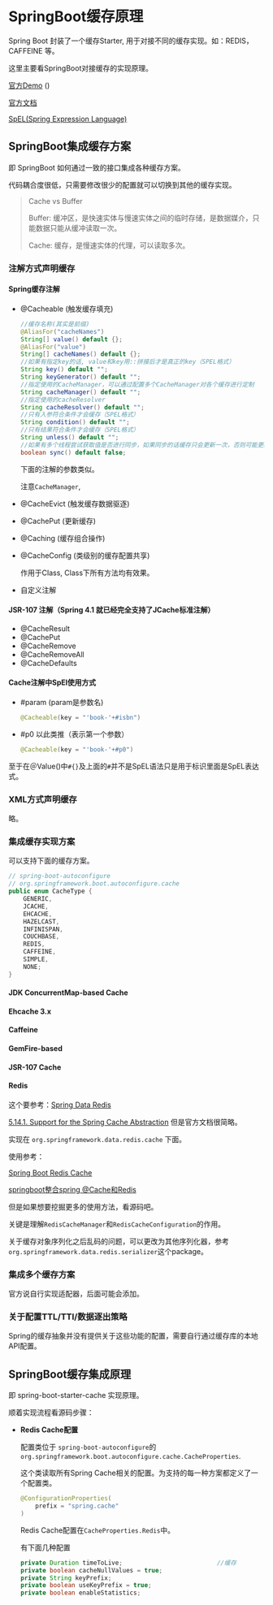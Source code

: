 # SpringBoot缓存原理

Spring Boot 封装了一个缓存Starter, 用于对接不同的缓存实现。如：REDIS，CAFFEINE 等。

这里主要看SpringBoot对接缓存的实现原理。

[官方Demo](https://spring.io/guides/gs/caching/) ()

[官方文档](https://docs.spring.io/spring-framework/docs/current/reference/html/integration.html#cache)

[SpEL(Spring Expression Language)](https://docs.spring.io/spring-framework/docs/current/reference/html/core.html#expressions)

## SpringBoot集成缓存方案

即 SpringBoot 如何通过一致的接口集成各种缓存方案。

代码耦合度很低，只需要修改很少的配置就可以切换到其他的缓存实现。

> Cache vs Buffer
>
> Buffer: 缓冲区，是快速实体与慢速实体之间的临时存储，是数据媒介，只能数据只能从缓冲读取一次。
>
> Cache: 缓存，是慢速实体的代理，可以读取多次。

### 注解方式声明缓存

#### Spring缓存注解

+ @Cacheable (触发缓存填充)

  ```java
  //缓存名称(其实是前缀)
  @AliasFor("cacheNames")
  String[] value() default {};
  @AliasFor("value")
  String[] cacheNames() default {};
  //如果有指定key的话, value和key用::拼接后才是真正的key（SPEL格式）
  String key() default "";
  String keyGenerator() default "";
  //指定使用的CacheManager，可以通过配置多个CacheManager对各个缓存进行定制
  String cacheManager() default "";
  //指定使用的cacheResolver
  String cacheResolver() default "";
  //只有入参符合条件才会缓存（SPEL格式）
  String condition() default "";
  //只有结果符合条件才会缓存（SPEL格式）
  String unless() default "";
  //如果有多个线程尝试获取值是否进行同步，如果同步的话缓存只会更新一次，否则可能更新多次。
  boolean sync() default false;
  ```

  下面的注解的参数类似。

  注意`CacheManager`, 

+ @CacheEvict (触发缓存数据驱逐)

+ @CachePut (更新缓存)

+ @Caching (缓存组合操作)

+ @CacheConfig (类级别的缓存配置共享)

  作用于Class, Class下所有方法均有效果。

+ 自定义注解

#### JSR-107 注解（Spring 4.1 就已经完全支持了JCache标准注解）

+ @CacheResult
+ @CachePut
+ @CacheRemove
+ @CacheRemoveAll
+ @CacheDefaults

#### Cache注解中SpEl使用方式

+ #param (param是参数名)

  ```java
  @Cacheable(key = "'book-'+#isbn")
  ```

+ #p0 以此类推（表示第一个参数）

  ```java
  @Cacheable(key = "'book-'+#p0")
  ```

至于在＠Value()中`#{}`及上面的`#`并不是SpEL语法只是用于标识里面是SpEL表达式。

### XML方式声明缓存

略。

### 集成缓存实现方案

可以支持下面的缓存方案。

```java
// spring-boot-autoconfigure 
// org.springframework.boot.autoconfigure.cache
public enum CacheType {
    GENERIC,
    JCACHE,
    EHCACHE,
    HAZELCAST,
    INFINISPAN,
    COUCHBASE,
    REDIS,
    CAFFEINE,
    SIMPLE,
    NONE;
}
```



#### JDK ConcurrentMap-based Cache

#### Ehcache 3.x

#### Caffeine

#### GemFire-based

#### JSR-107 Cache

#### Redis

这个要参考：[Spring Data Redis](https://docs.spring.io/spring-data/redis/docs/2.2.13.RELEASE/reference/html/#reference)

[5.14.1. Support for the Spring Cache Abstraction](https://docs.spring.io/spring-data/redis/docs/2.2.13.RELEASE/reference/html/#redis:support:cache-abstraction) 但是官方文档很简略。

实现在 `org.springframework.data.redis.cache` 下面。

使用参考：

[Spring Boot Redis Cache](https://www.journaldev.com/18141/spring-boot-redis-cache)

[springboot整合spring @Cache和Redis](https://www.cnblogs.com/wenjunwei/p/10779450.html)

但是如果想要挖掘更多的使用方法，看源码吧。

关键是理解`RedisCacheManager`和`RedisCacheConfiguration`的作用。

关于缓存对象序列化之后乱码的问题，可以更改为其他序列化器，参考`org.springframework.data.redis.serializer`这个package。



### 集成多个缓存方案

官方说自行实现适配器，后面可能会添加。

### 关于配置TTL/TTI/数据逐出策略

Spring的缓存抽象并没有提供关于这些功能的配置，需要自行通过缓存库的本地API配置。



## SpringBoot缓存集成原理

即 spring-boot-starter-cache 实现原理。

顺着实现流程看源码步骤：

+ **Redis Cache配置**

  配置类位于 `spring-boot-autoconfigure`的`org.springframework.boot.autoconfigure.cache.CacheProperties`.

  这个类读取所有Spring Cache相关的配置。为支持的每一种方案都定义了一个配置类。

  ```java
  @ConfigurationProperties(
      prefix = "spring.cache"
  )
  ```

  Redis Cache配置在`CacheProperties.Redis`中。

  有下面几种配置

  ```java
  private Duration timeToLive;							//缓存
  private boolean cacheNullValues = true;
  private String keyPrefix;
  private boolean useKeyPrefix = true;
  private boolean enableStatistics;
  ```

  
